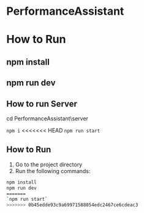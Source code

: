 # PerformanceAssistant
# How to Run 
## npm install
## npm run dev

## How to run Server

cd PerformanceAssistant\server

`npm i`
<<<<<<< HEAD
`npm run start`







## How to Run

1. Go to the project directory
2. Run the following commands:

```sh
npm install
npm run dev
=======
`npm run start`
>>>>>>> 0b45edde93c9a69971588054edc2467ce6cdeac3

